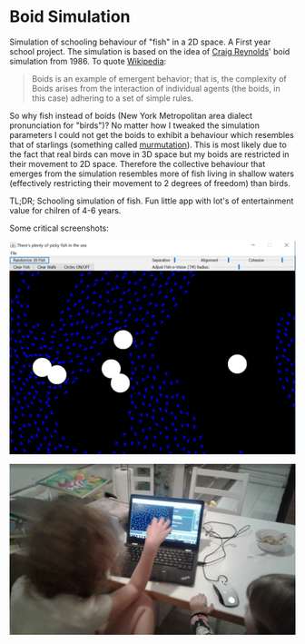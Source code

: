 # Boid Simulation

Simulation of schooling behaviour of "fish" in a 2D space. A First year school project. The simulation is based on the idea of [Craig Reynolds](https://en.wikipedia.org/wiki/Craig_Reynolds_(computer_graphics))' boid simulation from 1986. To quote [Wikipedia](https://en.wikipedia.org/wiki/Boids):

>
> Boids is an example of emergent behavior; that is, the complexity of Boids arises from the interaction of individual agents (the boids, in this case)
> adhering to a set of simple rules. 
>

So why fish instead of boids (New York Metropolitan area dialect pronunciation for "birds")? No matter how I tweaked the simulation parameters I could not get
the boids to exhibit a behaviour which resembles that of starlings (something called [murmutation](https://www.youtube.com/watch?v=V4f_1_r80RY)). This is most likely
due to the fact that real birds can move in 3D space but my boids are restricted in their movement to 2D space. Therefore the collective behaviour that emerges from the simulation resembles more of fish living in shallow waters (effectively restricting their movement to 2 degrees of freedom) than birds.

TL;DR; Schooling simulation of fish. Fun little app with lot's of entertainment value for chilren of 4-6 years. 

Some critical screenshots:

![](screenshot.png)

![](user_study_medium.PNG)


